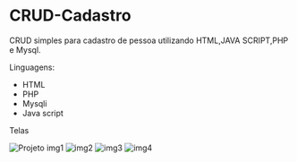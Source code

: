 # CRUD-Cadastro
CRUD simples para cadastro de pessoa utilizando HTML,JAVA SCRIPT,PHP e Mysql.

Linguagens:

- HTML
- PHP
- Mysqli
- Java script 


Telas

![Projeto img1](https://user-images.githubusercontent.com/116731609/221436127-3b4c6396-fde8-4763-9a48-7d98d5c27dd1.png)
![img2](https://user-images.githubusercontent.com/116731609/221436140-9a024d2b-c063-413f-a421-86f2abc29ec0.png)
![img3](https://user-images.githubusercontent.com/116731609/221436153-5748c23d-c25e-47e0-8fcd-38752d61c925.png)
![img4](https://user-images.githubusercontent.com/116731609/221436157-65e7737f-d0c3-470d-a6d7-e4e892f3aee6.png)

